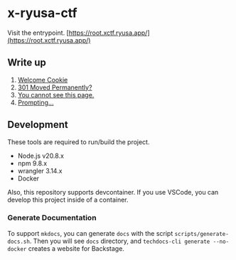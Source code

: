 x-ryusa-ctf
===

Visit the entrypoint. [https://root.xctf.ryusa.app/](https://root.xctf.ryusa.app/)

## Write up
1. [Welcome Cookie](./welcome-cookie/README.md)
2. [301 Moved Permanently?](./301-redirect/README.md)
3. [You cannot see this page.](./operational-error/README.md)
4. [Prompting...](./prompting/README.md)

## Development

These tools are required to run/build the project.

- Node.js v20.8.x
- npm 9.8.x
- wrangler 3.14.x
- Docker

Also, this repository supports devcontainer. If you use VSCode, you can develop this project inside of a container.

### Generate Documentation

To support `mkdocs`, you can generate `docs` with the script `scripts/generate-docs.sh`. Then you will see `docs` directory, and `techdocs-cli generate --no-docker` creates a website for Backstage.
